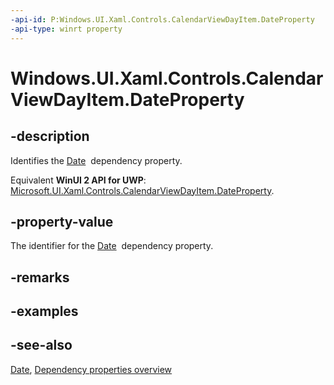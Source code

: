 ```yaml
---
-api-id: P:Windows.UI.Xaml.Controls.CalendarViewDayItem.DateProperty
-api-type: winrt property
---
```


<!-- Property syntax
public Windows.UI.Xaml.DependencyProperty DateProperty { get; }
-->

# Windows.UI.Xaml.Controls.CalendarViewDayItem.DateProperty

## -description
Identifies the [Date](calendarviewdayitem_date.md)  dependency property.

Equivalent **WinUI 2 API for UWP**: [Microsoft.UI.Xaml.Controls.CalendarViewDayItem.DateProperty](/windows/winui/api/microsoft.ui.xaml.controls.calendarviewdayitem.dateproperty).

## -property-value
The identifier for the [Date](calendarviewdayitem_date.md)  dependency property.

## -remarks

## -examples

## -see-also
[Date](calendarviewdayitem_date.md), [Dependency properties overview](/windows/uwp/xaml-platform/dependency-properties-overview)
